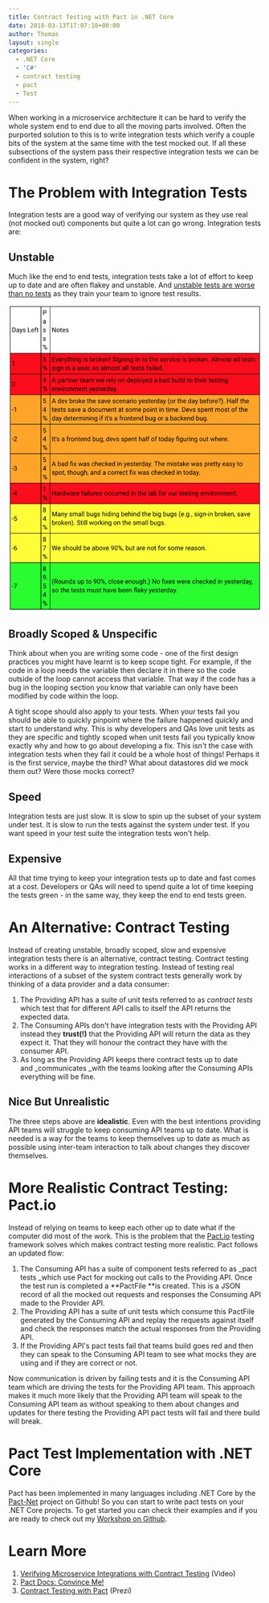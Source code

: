 ```yaml
---
title: Contract Testing with Pact in .NET Core
date: 2018-03-13T17:07:18+00:00
author: Thomas
layout: single
categories:
  - .NET Core
  - 'C#'
  - contract testing
  - pact
  - Test
---
```

When working in a microservice architecture it can be hard to verify the whole system end to end due to all the moving parts involved. Often the purported solution to this is to write integration tests which verify a couple bits of the system at the same time with the test mocked out. If all these subsections of the system pass their respective integration tests we can be confident in the system, right?

# The Problem with Integration Tests

Integration tests are a good way of verifying our system as they use real (not mocked out) components but quite a lot can go wrong. Integration tests are:

## Unstable

Much like the end to end tests, integration tests take a lot of effort to keep up to date and are often flakey and unstable. And [unstable tests are worse than no tests](https://testing.googleblog.com/2015/04/just-say-no-to-more-end-to-end-tests.html) as they train your team to ignore test results.

![Example of Bad Test Report with Flaky Tests](/assets/img/2018/03/bad_test_report.png)

## Broadly Scoped & Unspecific

Think about when you are writing some code - one of the first design practices you might have learnt is to keep scope tight. For example, if the code in a loop needs the variable then declare it in there so the code outside of the loop cannot access that variable. That way if the code has a bug in the looping section you know that variable can only have been modified by code within the loop.

A tight scope should also apply to your tests. When your tests fail you should be able to quickly pinpoint where the failure happened quickly and start to understand why. This is why developers and QAs love unit tests as they are specific and tightly scoped when unit tests fail you typically know exactly why and how to go about developing a fix. This isn't the case with integration tests when they fail it could be a whole host of things! Perhaps it is the first service, maybe the third? What about datastores did we mock them out? Were those mocks correct?

## Speed

Integration tests are just slow. It is slow to spin up the subset of your system under test. It is slow to run the tests against the system under test. If you want speed in your test suite the integration tests won't help.

## Expensive

All that time trying to keep your integration tests up to date and fast comes at a cost. Developers or QAs will need to spend quite a lot of time keeping the tests green - in the same way, they keep the end to end tests green.

# An Alternative: Contract Testing

Instead of creating unstable, broadly scoped, slow and expensive integration tests there is an alternative, contract testing. Contract testing works in a different way to integration testing. Instead of testing real interactions of a subset of the system contract tests generally work by thinking of a data provider and a data consumer:

  1. The Providing API has a suite of unit tests referred to as _contract tests_ which test that for different API calls to itself the API returns the expected data.
  2. The Consuming APIs don't have integration tests with the Providing API instead they **trust(!)** that the Providing API will return the data as they expect it. That they will honour the contract they have with the consumer API.
  3. As long as the Providing API keeps there contract tests up to date and _communicates _with the teams looking after the Consuming APIs everything will be fine.

## Nice But Unrealistic

The three steps above are **idealistic**. Even with the best intentions providing API teams will struggle to keep consuming API teams up to date. What is needed is a way for the teams to keep themselves up to date as much as possible using inter-team interaction to talk about changes they discover themselves.

# More Realistic Contract Testing: Pact.io

Instead of relying on teams to keep each other up to date what if the computer did most of the work. This is the problem that the [Pact.io](https://docs.pact.io/) testing framework solves which makes contract testing more realistic. Pact follows an updated flow:

  1. The Consuming API has a suite of component tests referred to as _pact tests _which use Pact for mocking out calls to the Providing API. Once the test run is completed a **PactFile **is created. This is a JSON record of all the mocked out requests and responses the Consuming API made to the Provider API.
  2. The Providing API has a suite of unit tests which consume this PactFile generated by the Consuming API and replay the requests against itself and check the responses match the actual responses from the Providing API.
  3. If the Providing API's pact tests fail that teams build goes red and then they can speak to the Consuming API team to see what mocks they are using and if they are correct or not.

Now communication is driven by failing tests and it is the Consuming API team which are driving the tests for the Providing API team. This approach makes it much more likely that the Providing API team will speak to the Consuming API team as without speaking to them about changes and updates for there testing the Providing API pact tests will fail and there build will break.

# Pact Test Implementation with .NET Core

Pact has been implemented in many languages including .NET Core by the [Pact-Net](https://github.com/pact-foundation/pact-net) project on Github! So you can start to write pact tests on your .NET Core projects. To get started you can check their examples and if you are ready to check out my [Workshop on Github](https://github.com/tdshipley/pact-workshop-dotnet-core-v1).

# Learn More

  1. [Verifying Microservice Integrations with Contract Testing](https://www.youtube.com/watch?v=-6x6XBDf9sQ) (Video)
  2. [Pact Docs: Convince Me!](https://docs.pact.io/faq/convinceme.html)
  3. [Contract Testing with Pact](https://prezi.com/kb3peundqja5/edit/#0) (Prezi)